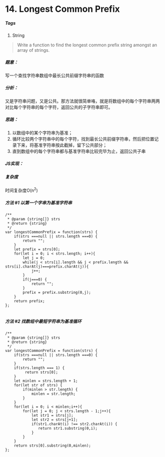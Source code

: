# 14. Longest Common Prefix
##### Tags
1. String

>Write a function to find the longest common prefix string amongst an array of strings.

##### 题意：
写一个查找字符串数组中最长公共前缀字符串的函数

##### 分析：
又是字符串问题，又是公共。那方法就很简单咯，就是将数组中的每个字符串两两对比每个字符串的每个字符，返回公共的子字符串即可。

##### 思路：
1. 以数组中的某个字符串为基准；
2. 循环比较两个字符串中的每个字符，找到最长公共前缀字符串，然后把位置记录下来，将基准字符串按此截掉，留下公共部分；
3. 直到数组中的每个字符串都与基准字符串比较完毕为止，返回公共子串

##### JS实现：
##### 复杂度
时间复杂度O(n<sup>2</sup>)

##### 方法 #1 以第一个字串为基准字符串

```
/**
 * @param {string[]} strs
 * @return {string}
 */
var longestCommonPrefix = function(strs) {
    if(strs ===null || strs.length ===0) {
        return "";
    }
    let prefix = strs[0];
    for(let i = 0; i < strs.length; i++){
        let j = 0;
        while(j < strs[i].length && j < prefix.length && strs[i].charAt(j)===prefix.charAt(j)){
            j++;
        }
        if(j===0) {
            return "";
        }
        prefix = prefix.substring(0,j);
    }
    return prefix;
};


```

##### 方法 #2 找数组中最短字符串为基准循环

```
/**
 * @param {string[]} strs
 * @return {string}
 */
var longestCommonPrefix = function(strs) {
    if(strs ===null || strs.length ===0) {
        return "";
    }   
    if(strs.length === 1) {
         return strs[0];
    }  
    let minlen = strs.length + 1;  
    for(let str of strs) {
        if(minlen > str.length) {
            minlen = str.length;
        }
    }
    for(let i = 0; i < minlen;i++){
        for(let j = 0; j < strs.length - 1;j++){
            let str1 = strs[j];
            let str2 = strs[j+1];
            if(str1.charAt(i) !== str2.charAt(i)) {
               return str1.substring(0,i);
            }
        }
    }
    return strs[0].substring(0,minlen);
};


```